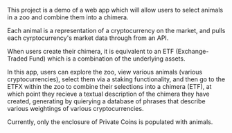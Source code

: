 

This project is a demo of a web app which will allow users to select animals in a zoo and combine them into a chimera.

Each animal is a representation of a cryptocurrency on the market, and pulls each cyrptocurrency's market data through from an API.

When users create their chimera, it is equivalent to an ETF (Exchange-Traded Fund) which is a combination of the underlying assets.

In this app, users can explore the zoo, view various animals (various cryptocurrencies), select them via a staking functionality,
and then go to the ETFX within the zoo to combine their selections into a chimera (ETF), at which point they recieve a textual description 
of the chimera they have created, generating by quierying a database of phrases that describe various weightings of various cryptocurrencies.

Currently, only the enclosure of Private Coins is populated with animals.